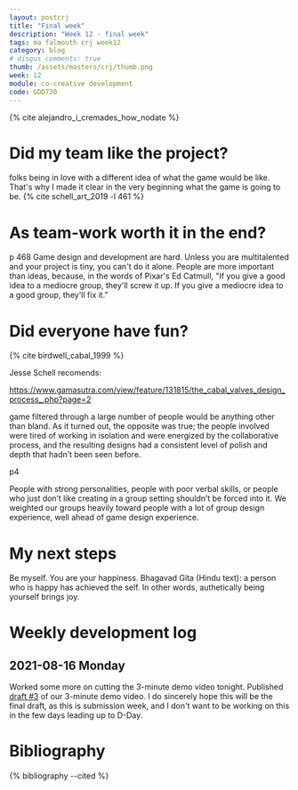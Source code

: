 ```yaml
---
layout: postcrj
title: "Final week"
description: "Week 12 - final week"
tags: ma falmouth crj week12
category: blog
# disqus_comments: true
thumb: /assets/masters/crj/thumb.png
week: 12
module: co-creative development
code: GDD730
---
```


{% cite alejandro_i_cremades_how_nodate %}

# Did my team like the project?

folks being in love with a different idea of what the game would be like.
That's why I made it clear in the very beginning what the game is going to be.
{% cite schell_art_2019 -l 461 %}

# As team-work worth it in the end?

p 468
Game design and development are hard. Unless you are multitalented and your project is tiny, you can't do it alone. People are more important than ideas, because, in the words of Pixar's Ed Catmull, "If you give a good idea to a mediocre group, they'll screw it up. If you give a mediocre idea to a good group, they'll fix it."


# Did everyone have fun?

{% cite birdwell_cabal_1999 %}

Jesse Schell recomends: 

https://www.gamasutra.com/view/feature/131815/the_cabal_valves_design_process_.php?page=2

game filtered through a large number of people would be anything other than bland. As it turned out, the opposite was true; the people involved were tired of working in isolation and were energized by the collaborative process, and the resulting designs had a consistent level of polish and depth that hadn’t been seen before. 

p4

People with strong personalities, people with poor verbal skills, or people who just don’t like creating in a group setting shouldn’t be forced into it. We weighted our groups heavily toward people with a lot of group design experience, well ahead of game design experience.


# My next steps

Be myself. You are your happiness. Bhagavad Gita (Hindu text): a person who is happy has achieved the self. In other words, authetically being yourself brings joy.




# Weekly development log

## 2021-08-16 Monday

Worked some more on cutting the 3-minute demo video tonight.
Published [draft #3](https://youtu.be/1ITDmPWtRkQ) of our 3-minute demo video. I do sincerely hope this will be the final draft, as this is submission week, and I don't want to be working on this in the few days leading up to D-Day.



# Bibliography

{% bibliography --cited %}


